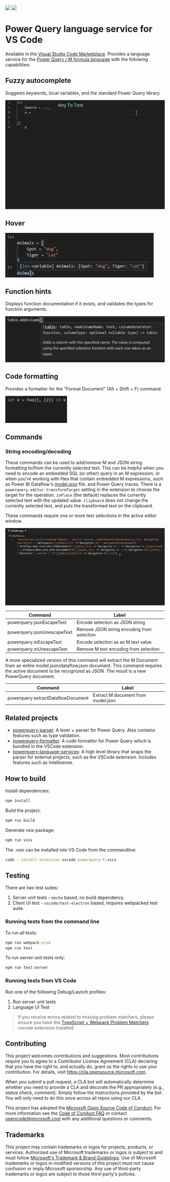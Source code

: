 [![](https://vsmarketplacebadges.dev/version-short/PowerQuery.vscode-powerquery.png)](https://marketplace.visualstudio.com/items?itemName=PowerQuery.vscode-powerquery)
[![](https://vsmarketplacebadges.dev/installs-short/PowerQuery.vscode-powerquery.png)](https://marketplace.visualstudio.com/items?itemName=PowerQuery.vscode-powerquery)

# Power Query language service for VS Code

Available in the
[Visual Studio Code Marketplace](https://marketplace.visualstudio.com/items?itemName=PowerQuery.vscode-powerquery).
Provides a language service for the
[Power Query / M formula language](https://powerquery.microsoft.com/) with the
following capabilities:

## Fuzzy autocomplete

Suggests keywords, local variables, and the standard Power Query library.

![Fuzzy autocomplete](imgs/fuzzyAutocomplete.gif)

## Hover

![On hover](imgs/hover.png)

## Function hints

Displays function documentation if it exists, and validates the types for
function arguments.

![Parameter hints](imgs/parameterHints.png)

## Code formatting

Provides a formatter for the "Format Document" (Alt + Shift + F) command.

![Format Document](imgs/formatDocument.gif)

## Commands

### String encoding/decoding

These commands can be used to add/remove M and JSON string formatting to/from
the currently selected text. This can be helpful when you need to encode an
embedded SQL (or other) query in an M expression, or when you're working with
files that contain embedded M expressions, such as Power BI Dataflow's
[model.json](https://docs.microsoft.com/en-us/common-data-model/model-json)
file, and Power Query traces. There is a `powerquery.editor.transformTarget`
setting in the extension to choose the target for the operation. `inPlace` (the
default) replaces the currently selected text with the updated value.
`clipboard` does not change the currently selected text, and puts the
transformed text on the clipboard.

These commands require one or more text selections in the active editor window.

![Decode/Encode JSON string](imgs/jsonDecodeEncode.png)

| Command                     | Label                                      |
| --------------------------- | ------------------------------------------ |
| powerquery.jsonEscapeText   | Encode selection as JSON string            |
| powerquery.jsonUnescapeText | Remove JSON string encoding from selection |
| powerquery.mEscapeText      | Encode selection as an M text value        |
| powerquery.mUnescapeText    | Remove M text encoding from selection      |

A more specialized version of this command will extract the M Document from an
entire model.json/dataflow.json document. This command requires the active
document to be recognized as JSON. The result is a new PowerQuery document.

| Command                            | Label                              |
| ---------------------------------- | ---------------------------------- |
| powerquery.extractDataflowDocument | Extract M document from model.json |

## Related projects

-   [powerquery-parser](https://github.com/microsoft/powerquery-parser): A
    lexer + parser for Power Query. Also contains features such as type
    validation.
-   [powerquery-formatter](https://github.com/microsoft/powerquery-formatter): A
    code formatter for Power Query which is bundled in the VSCode extension.
-   [powerquery-language-services](https://github.com/microsoft/powerquery-language-services):
    A high level library that wraps the parser for external projects, such as
    the VSCode extension. Includes features such as Intellisense.

## How to build

Install dependencies:

```cmd
npm install
```

Build the project:

```cmd
npm run build
```

Generate vsix package:

```cmd
npm run vsix
```

The .vsix can be installed into VS Code from the commandline:

```cmd
code --install-extension vscode-powerquery-*.vsix
```

## Testing

There are two test suites:

1. Server unit tests - `mocha` based, no build dependency.
2. Client UI test - `vscode/test-electron` based, requires webpacked test suite.

### Running tests from the command line

To run all tests:

```cmd
npm run webpack-prod
npm run test
```

To run server unit tests only:

```cmd
npm run test:server
```

### Running tests from VS Code

Run one of the following Debug/Launch profiles:

1. Run server unit tests
2. Language UI Test

> If you receive errors related to missing problem matchers, please ensure you
> have the
> [TypeScript + Webpack Problem Matchers](https://marketplace.visualstudio.com/items?itemName=amodio.tsl-problem-matcher)
> vscode extension installed.

## Contributing

This project welcomes contributions and suggestions. Most contributions require
you to agree to a Contributor License Agreement (CLA) declaring that you have
the right to, and actually do, grant us the rights to use your contribution. For
details, visit <https://cla.opensource.microsoft.com>.

When you submit a pull request, a CLA bot will automatically determine whether
you need to provide a CLA and decorate the PR appropriately (e.g., status check,
comment). Simply follow the instructions provided by the bot. You will only need
to do this once across all repos using our CLA.

This project has adopted the
[Microsoft Open Source Code of Conduct](https://opensource.microsoft.com/codeofconduct/).
For more information see the
[Code of Conduct FAQ](https://opensource.microsoft.com/codeofconduct/faq/) or
contact [opencode@microsoft.com](mailto:opencode@microsoft.com) with any
additional questions or comments.

## Trademarks

This project may contain trademarks or logos for projects, products, or
services. Authorized use of Microsoft trademarks or logos is subject to and must
follow
[Microsoft's Trademark & Brand Guidelines](https://www.microsoft.com/en-us/legal/intellectualproperty/trademarks/usage/general).
Use of Microsoft trademarks or logos in modified versions of this project must
not cause confusion or imply Microsoft sponsorship. Any use of third-party
trademarks or logos are subject to those third-party's policies.
